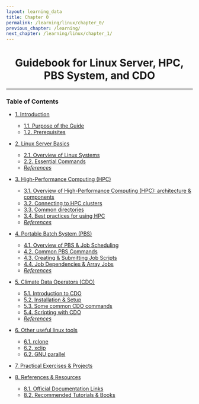 ```yaml
---
layout: learning_data
title: Chapter 0
permalink: /learning/linux/chapter_0/
previous_chapter: /learning/
next_chapter: /learning/linux/chapter_1/
---
```


<!-- 
@author: Prakat Modi
Date: 2025.03.09
This is Table of content for the Linux leanring for the beginners
-->


<h1 style="text-align:center;" > Guidebook for Linux Server, HPC, PBS System, and CDO </h1>

---
### Table of Contents

- [1. Introduction](/learning/linux/chapter_1)
  - [1.1. Purpose of the Guide](/learning/linux/chapter_1#purpose-of-guide)
  - [1.2. Prerequisites](/learning/linux/chapter_1#prerequisites)
- [2. Linux Server Basics](/learning/linux/chapter_2)
  - [2.1. Overview of Linux Systems](/learning/linux/chapter_2#overview-of-linux-systems)
  - [2.2. Essential Commands](/learning/linux/chapter_2#essential-commands)
  - [*References*](/learning/linux/chapter_2#references)
- [3. High-Performance Computing (HPC)](/learning/linux/chapter_3)
  - [3.1. Overview of High-Performance Computing (HPC): architecture & components](/learning/linux/chapter_3#overview-of-high-performance-computing-hpc-architecture-components)
  - [3.2. Connecting to HPC clusters](/learning/linux/chapter_3#connecting-to-hpc-clusters)
  - [3.3. Common directories](/learning/linux/chapter_3#common-directories)
  - [3.4. Best practices for using HPC](/learning/linux/chapter_3#best-practices-for-using-hpc)
  - [*References*](/learning/linux/chapter_3#references)
- [4. Portable Batch System (PBS)](/learning/linux/chapter_4)
  - [4.1. Overview of PBS & Job Scheduling](/learning/linux/chapter_4#overview-of-pbs--job-scheduling)
  - [4.2. Common PBS Commands](/learning/linux/chapter_4#common-pbs-commands)
  - [4.3. Creating & Submitting Job Scripts](/learning/linux/chapter_4#creating--submitting-job-scripts)
  - [4.4. Job Dependencies & Array Jobs](/learning/linux/chapter_4#job-dependencies--array-jobs)
  - [*References*](/learning/linux/chapter_4#references)
- [5. Climate Data Operators (CDO)](/learning/linux/chapter_5)
  - [5.1. Introduction to CDO](/learning/linux/chapter_5#introduction-to-cdo)
  - [5.2. Installation & Setup](/learning/linux/chapter_5#installation--setup)
  - [5.3. Some common CDO commands](/learning/linux/chapter_5#some-common-cdo-commands)
  - [5.4. Scripting with CDO](/learning/linux/chapter_5#scripting-with-cdo)
  - [*References*](/learning/linux/chapter_5#references)
- [6. Other useful linux tools](/learning/linux/chapter_6)
  - [6.1. rclone](/learning/linux/chapter_6#rclone)
  - [6.2. xclip](/learning/linux/chapter_6#xclip)
  - [6.2. GNU parallel](/learning/linux/chapter_6#gnu-parallel)
- [7. Practical Exercises & Projects](/learning/linux/chapter_7)

  <!-- - [6.1. Linux Basics Practice](/learning/linux/chapter_6#linux-basics-practice)
  - [6.2. Submitting and Managing Jobs on HPC with PBS](/learning/linux/chapter_6#submitting-and-managing-jobs-on-hpc-with-pbs)
  - [6.3. Working with CDO for Climate Data Analysis](/learning/linux/chapter_6#working-with-cdo-for-climate-data-analysis) -->
  
- [8. References & Resources](/learning/linux/chapter_8)
  - [8.1. Official Documentation Links](/learning/linux/chapter_8#official-documentation-links)
  - [8.2. Recommended Tutorials & Books](/learning/linux/chapter_8#recommended-tutorials-books)


